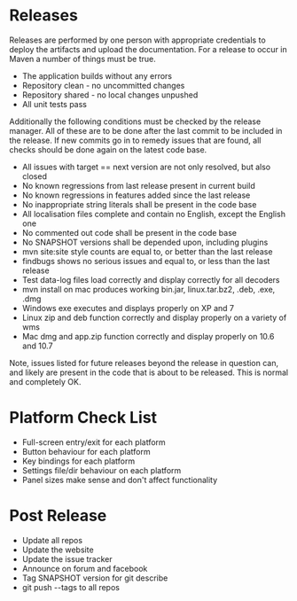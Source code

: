 # Releases

Releases are performed by one person with appropriate credentials to deploy the
artifacts and upload the documentation. For a release to occur in Maven a number
of things must be true.

 - The application builds without any errors
 - Repository clean - no uncommitted changes
 - Repository shared - no local changes unpushed
 - All unit tests pass

Additionally the following conditions must be checked by the release manager.
All of these are to be done after the last commit to be included in the release.
If new commits go in to remedy issues that are found, all checks should be done
again on the latest code base.

 - All issues with target == next version are not only resolved, but also closed
 - No known regressions from last release present in current build
 - No known regressions in features added since the last release
 - No inappropriate string literals shall be present in the code base
 - All localisation files complete and contain no English, except the English one
 - No commented out code shall be present in the code base
 - No SNAPSHOT versions shall be depended upon, including plugins
 - mvn site:site style counts are equal to, or better than the last release
 - findbugs shows no serious issues and equal to, or less than the last release
 - Test data-log files load correctly and display correctly for all decoders
 - mvn install on mac produces working bin.jar, linux.tar.bz2, .deb, .exe, .dmg
 - Windows exe executes and displays properly on XP and 7
 - Linux zip and deb function correctly and display properly on a variety of wms
 - Mac dmg and app.zip function correctly and display properly on 10.6 and 10.7

Note, issues listed for future releases beyond the release in question can, and
likely are present in the code that is about to be released. This is normal and
completely OK.

# Platform Check List

 - Full-screen entry/exit for each platform
 - Button behaviour for each platform
 - Key bindings for each platform
 - Settings file/dir behaviour on each platform
 - Panel sizes make sense and don't affect functionality

# Post Release

 - Update all repos
 - Update the website
 - Update the issue tracker
 - Announce on forum and facebook
 - Tag SNAPSHOT version for git describe
 - git push --tags to all repos

